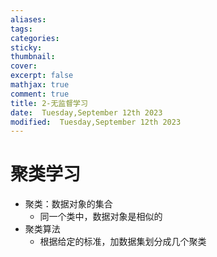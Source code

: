 ```yaml
---
aliases: 
tags: 
categories:
sticky:
thumbnail:
cover: 
excerpt: false
mathjax: true
comment: true
title: 2-无监督学习
date:  Tuesday,September 12th 2023
modified:  Tuesday,September 12th 2023
---
```

# 聚类学习

- 聚类：数据对象的集合
	- 同一个类中，数据对象是相似的
- 聚类算法
	- 根据给定的标准，加数据集划分成几个聚类